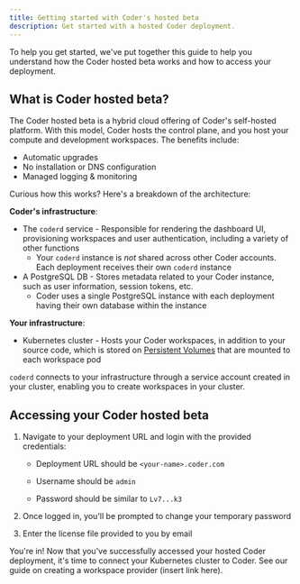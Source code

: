 ```yaml
---
title: Getting started with Coder's hosted beta
description: Get started with a hosted Coder deployment.
---
```


To help you get started, we've put together this guide to help you understand
how the Coder hosted beta works and how to access your deployment.

## What is Coder hosted beta?

The Coder hosted beta is a hybrid cloud offering of Coder's self-hosted
platform. With this model, Coder hosts the control plane, and you host your
compute and development workspaces. The benefits include:

- Automatic upgrades
- No installation or DNS configuration
- Managed logging & monitoring

Curious how this works? Here's a breakdown of the architecture:

**Coder's infrastructure**:

- The `coderd` service - Responsible for rendering the dashboard UI,
  provisioning workspaces and user authentication, including a variety of other functions
  - Your `coderd` instance is _not_ shared across other Coder accounts. Each deployment
      receives their own `coderd` instance
- A PostgreSQL DB - Stores metadata related to your Coder instance,
  such as user information, session tokens, etc.
  - Coder uses a single PostgreSQL instance with each deployment having their
    own database within the instance

**Your infrastructure**:

- Kubernetes cluster - Hosts your Coder workspaces, in addition to your source
  code, which is stored on [Persistent Volumes](https://kubernetes.io/docs/concepts/storage/persistent-volumes/)
  that are mounted to each workspace pod

`coderd` connects to your infrastructure through a service account created in
your cluster, enabling you to create workspaces in your cluster.

## Accessing your Coder hosted beta

1. Navigate to your deployment URL and login with the provided credentials:

   - Deployment URL should be `<your-name>.coder.com`

   - Username should be `admin`

   - Password should be similar to `Lv7...k3`

1. Once logged in, you'll be prompted to change your temporary password

1. Enter the license file provided to you by email

You're in! Now that you've successfully accessed your hosted Coder deployment,
it's time to connect your Kubernetes cluster to Coder. See our guide on creating
a workspace provider (insert link here).
